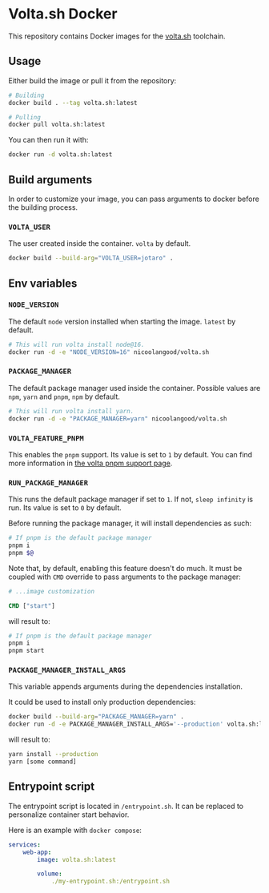 # Volta.sh Docker

This repository contains Docker images for the [volta.sh](https://volta.sh/) toolchain.

## Usage

Either build the image or pull it from the repository:
```sh
# Building
docker build . --tag volta.sh:latest

# Pulling
docker pull volta.sh:latest
```

You can then run it with:
```sh
docker run -d volta.sh:latest
```

## Build arguments

In order to customize your image, you can pass arguments to docker before the building process.

### `VOLTA_USER`
The user created inside the container. `volta` by default.

```sh
docker build --build-arg="VOLTA_USER=jotaro" .
```

## Env variables

### `NODE_VERSION`
The default `node` version installed when starting the image. `latest` by default.

```sh
# This will run volta install node@16.
docker run -d -e "NODE_VERSION=16" nicoolangood/volta.sh
```

### `PACKAGE_MANAGER`
The default package manager used inside the container. 
Possible values are `npm`, `yarn` and `pnpm`, `npm` by default.

```sh
# This will run volta install yarn.
docker run -d -e "PACKAGE_MANAGER=yarn" nicoolangood/volta.sh
```

### `VOLTA_FEATURE_PNPM`
This enables the `pnpm` support. Its value is set to `1` by default.
You can find more information in [the volta pnpm support page](https://docs.volta.sh/advanced/pnpm).

### `RUN_PACKAGE_MANAGER`
This runs the default package manager if set to `1`.
If not, `sleep infinity` is run.
Its value is set to `0` by default.

Before running the package manager, it will install dependencies as such:
```sh
# If pnpm is the default package manager
pnpm i
pnpm $@
```

Note that, by default, enabling this feature doesn't do much. It must be coupled with `CMD` override to
pass arguments to the package manager:

```dockerfile
# ...image customization

CMD ["start"]
```

will result to:

```sh
# If pnpm is the default package manager
pnpm i
pnpm start
```

### `PACKAGE_MANAGER_INSTALL_ARGS`

This variable appends arguments during the dependencies installation.

It could be used to install only production dependencies:

```sh
docker build --build-arg="PACKAGE_MANAGER=yarn" .
docker run -d -e PACKAGE_MANAGER_INSTALL_ARGS='--production' volta.sh:latest
```

will result to:
```sh
yarn install --production
yarn [some command]
```

## Entrypoint script

The entrypoint script is located in `/entrypoint.sh`. It can be replaced to personalize container start behavior.

Here is an example with `docker compose`:
```yaml
services:
    web-app:
        image: volta.sh:latest

        volume:
            ./my-entrypoint.sh:/entrypoint.sh
```
